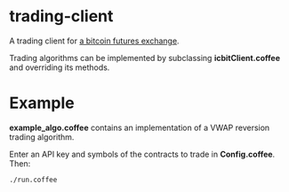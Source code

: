 trading-client
==============

A trading client for [a bitcoin futures exchange](www.icbit.se).

Trading algorithms can be implemented by subclassing **icbitClient.coffee** and overriding its methods.

Example
=======

**example_algo.coffee** contains an implementation of a VWAP reversion trading algorithm.

Enter an API key and symbols of the contracts to trade in **Config.coffee**.  Then:

```
./run.coffee
```
